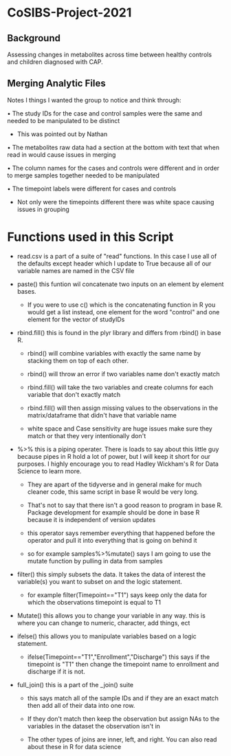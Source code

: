 # CoSIBS-Project-2021

## Background

Assessing changes in metabolites across time between healthy controls and children diagnosed with CAP.

## Merging Analytic Files 

Notes I things I wanted the group to notice and think through:

•	The study IDs for the case and control samples were the same and needed to be manipulated to be distinct

  - This was pointed out by Nathan

•	The metabolites raw data had a section at the bottom with text that when read in would cause issues in merging

•	The column names for the cases and controls were different and in order to merge samples together needed to be manipulated

•	The timepoint labels were different for cases and controls

  - Not only were the timepoints different there was white space causing issues in grouping


# Functions used in this Script

- read.csv is a part of a suite of "read" functions. In this case I use all of the defaults except header which I update to True because all of our variable names are named in the CSV file

- paste() this funtion wil concatenate two inputs on an element by element bases. 

	- If you were to use c() which is the concatenating function in R you would get a list instead, one element for the word "control" and one element for the vector of studyIDs

- rbind.fill() this is found in the plyr library and differs from rbind() in base R. 

	- rbind() will combine variables with exactly the same name by stacking them on top of each other. 

	- rbind() will throw an error if two variables name don't exactly match

	- rbind.fill() will take the two variables and create columns for each variable that don't exactly match

	- rbind.fill() will then assign missing values to the observations in the matrix/dataframe that didn't have that variable name

	- white space and Case sensitivity are huge issues make sure they match or that they very intentionally don't

- %>% this is a piping operater. There is loads to say about this little guy because pipes in R hold a lot of power, but I will keep it short for our purposes. I highly encourage you to read Hadley Wickham's R for Data Science to learn more. 
	
	- They are apart of the tidyverse and in general make for much cleaner code, this same script in base R would be very long. 
	
	- That's not to say that there isn't a good reason to program in base R. Package development for example should be done in base R because it is independent of version updates
	
	- this operator says remember everything that happened before the operator and pull it into everything that is going on behind it
	
	- so for example samples%>%mutate() says I am going to use the mutate function by pulling in data from samples

- filter() this simply subsets the data. It takes the data of interest the variable(s) you want to subset on and the logic statement.

	- for example filter(Timepoint=="T1") says keep only the data for which the observations timepoint is equal to T1

- Mutate() this allows you to change your variable in any way. this is where you can change to numeric, character, add things, ect

- ifelse() this allows you to manipulate variables based on a logic statement. 
	
	- ifelse(Timepoint=="T1","Enrollment","Discharge") this says if the timepoint is "T1" then change the timepoint name to enrollment and discharge if it is not.

- full_join() this is a part of the _join() suite 

	- this says match all of the sample IDs and if they are an exact match then add all of their data into one row.
 
	- If they don't match then keep the observation but assign NAs to the variables in the dataset the observation isn't in
	
	- The other types of joins are inner, left, and right. You can also read about these in R for data science



